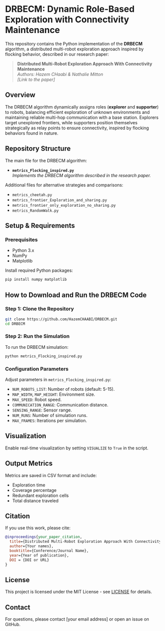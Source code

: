 # DRBECM: Dynamic Role-Based Exploration with Connectivity Maintenance

This repository contains the Python implementation of the **DRBECM** algorithm, a distributed multi-robot exploration approach inspired by flocking behavior, described in our research paper:

> **Distributed Multi-Robot Exploration Approach With Connectivity Maintenance**  
> *Authors: Hazem CHaabi & Nathalie Mitton*  
> *[Link to the paper]*  

## Overview

The DRBECM algorithm dynamically assigns roles (**explorer** and **supporter**) to robots, balancing efficient exploration of unknown environments and maintaining reliable multi-hop communication with a base station. Explorers target unexplored frontiers, while supporters position themselves strategically as relay points to ensure connectivity, inspired by flocking behaviors found in nature.

## Repository Structure

The main file for the DRBECM algorithm:

- **`metrics_Flocking_inspired.py`**  
  *Implements the DRBECM algorithm described in the research paper.*

Additional files for alternative strategies and comparisons:

- `metrics_cheetah.py`
- `metrics_frontier_Exploration_and_sharing.py`
- `metrics_frontier_only_exploration_no_sharing.py`
- `metrics_RandomWalk.py`

## Setup & Requirements

### Prerequisites

- Python 3.x
- NumPy
- Matplotlib

Install required Python packages:

```bash
pip install numpy matplotlib
```

## How to Download and Run the DRBECM Code

### Step 1: Clone the Repository

```bash
git clone https://github.com/HazemCHAABI/DRBECM.git
cd DRBECM
```

### Step 2: Run the Simulation

To run the DRBECM simulation:

```bash
python metrics_Flocking_inspired.py
```

### Configuration Parameters

Adjust parameters in `metrics_Flocking_inspired.py`:

- `NUM_ROBOTS_LIST`: Number of robots (default: 5-15).
- `MAP_WIDTH`, `MAP_HEIGHT`: Environment size.
- `MAX_SPEED`: Robot speed.
- `COMMUNICATION_RANGE`: Communication distance.
- `SENSING_RANGE`: Sensor range.
- `NUM_RUNS`: Number of simulation runs.
- `MAX_FRAMES`: Iterations per simulation.

## Visualization

Enable real-time visualization by setting `VISUALIZE` to `True` in the script.

## Output Metrics

Metrics are saved in CSV format and include:

- Exploration time
- Coverage percentage
- Redundant exploration cells
- Total distance traveled

## Citation

If you use this work, please cite:

```bibtex
@inproceedings{your_paper_citation,
  title={Distributed Multi-Robot Exploration Approach With Connectivity Maintenance},
  author={Your names},
  booktitle={Conference/Journal Name},
  year={Year of publication},
  DOI = {DOI or URL}
}
```

## License

This project is licensed under the MIT License - see [LICENSE](LICENSE) for details.

## Contact

For questions, please contact [your email address] or open an issue on GitHub.

